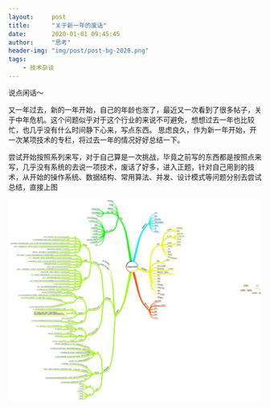 ```yaml
---
layout:     post
title:      "关于新一年的废话"
date:       2020-01-01 09:45:45
author:     "思考"
header-img: "img/post/post-bg-2020.png"
tags:
    - 技术杂谈
---
```


说点闲话～

又一年过去，新的一年开始，自己的年龄也涨了，最近又一次看到了很多帖子，关于中年危机。这个问题似乎对于这个行业的来说不可避免，想想过去一年也比较忙，也几乎没有什么时间静下心来，写点东西。 思虑良久，作为新一年开始，开一次某项技术的专栏，将过去一年的情况好好总结一下。

尝试开始按照系列来写，对于自己算是一次挑战，毕竟之前写的东西都是按照点来写，几乎没有系统的去说一项技术，废话了好多，进入正题，针对自己用到的技术，从开始的操作系统、数据结构、常用算法、并发、设计模式等问题分别去尝试总结，直接上图



![后端技术体系建设](/img/post/post-bg-backend.png)


